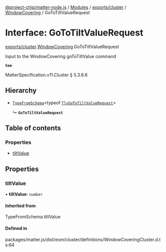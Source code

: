 [@project-chip/matter-node.js](../README.md) / [Modules](../modules.md) / [exports/cluster](../modules/exports_cluster.md) / [WindowCovering](../modules/exports_cluster.WindowCovering.md) / GoToTiltValueRequest

# Interface: GoToTiltValueRequest

[exports/cluster](../modules/exports_cluster.md).[WindowCovering](../modules/exports_cluster.WindowCovering.md).GoToTiltValueRequest

Input to the WindowCovering goToTiltValue command

**`See`**

MatterSpecification.v11.Cluster § 5.3.6.6

## Hierarchy

- [`TypeFromSchema`](../modules/exports_tlv.md#typefromschema)\<typeof [`TlvGoToTiltValueRequest`](../modules/exports_cluster.WindowCovering.md#tlvgototiltvaluerequest)\>

  ↳ **`GoToTiltValueRequest`**

## Table of contents

### Properties

- [tiltValue](exports_cluster.WindowCovering.GoToTiltValueRequest.md#tiltvalue)

## Properties

### tiltValue

• **tiltValue**: `number`

#### Inherited from

TypeFromSchema.tiltValue

#### Defined in

packages/matter.js/dist/esm/cluster/definitions/WindowCoveringCluster.d.ts:64
